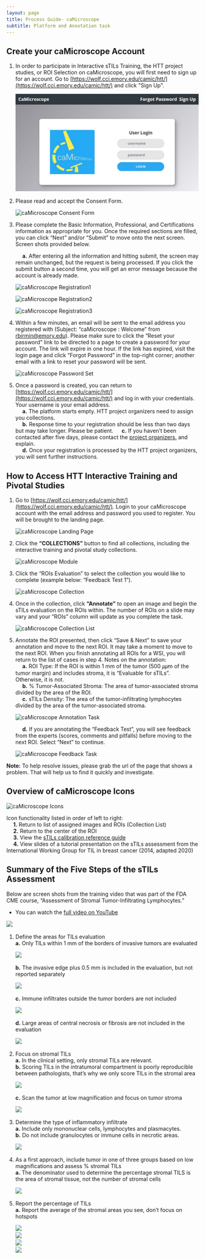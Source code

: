 ```yaml
---
layout: page
title: Process Guide- caMicroscope 
subtitle: Platform and Annotation task
---
```


## Create your caMicroscope Account

1. In order to participate in Interactive sTILs Training, the HTT project studies, or ROI Selection on caMicroscope, you will first need to sign up for an account. Go to [https://wolf.cci.emory.edu/camic/htt/](https://wolf.cci.emory.edu/camic/htt/) and click "Sign Up". 

    ![caMicroscope Login Page](./pdfs-images/camic-processGuide/camic-logIn.jpg)

2. Please read and accept the Consent Form.

    ![caMicroscope Consent Form](/pdfs-images/camic-processGuide/camic-consentForm.jpg)

3. Please complete the Basic Information, Professional, and Certifications information as appropriate for you. Once the required sections are filled, you can click “Next” and/or “Submit” to move onto the next screen. Screen shots provided below.  

    &emsp; **a.** After entering all the information and hitting submit, the screen may remain unchanged, but the request is being processed. If you click the submit button a second time, you will get an error message because the account is already made.  

    ![caMicroscope Registration1](/pdfs-images/camic-processGuide/camic-reg1.jpg)

    ![caMicroscope Registration2](/pdfs-images/camic-processGuide/camic-reg2.jpg)

    ![caMicroscope Registration3](/pdfs-images/camic-processGuide/camic-reg3.jpg)

4. Within a few minutes, an email will be sent to the email address you registered with (Subject: “caMicroscope : Welcome” from rbirmin@emory.edu). Please make sure to click the “Reset your password” link to be directed to a page to create a password for your account. The link will expire in one hour. If the link has expired, visit the login page and click “Forgot Password” in the top-right corner; another email with a link to reset your password will be sent.

    ![caMicroscope Password Set](/pdfs-images/camic-processGuide/camic-password.jpg)

5. Once a password is created, you can return to [https://wolf.cci.emory.edu/camic/htt/](https://wolf.cci.emory.edu/camic/htt/) and log in with your credentials. Your username is your email address.  
    &emsp; **a.** The platform starts empty. HTT project organizers need to assign you collections.  
    &emsp; **b.** Response time to your registration should be less than two days but may take longer. Please be patient.
    &emsp; **c.** If you haven’t been contacted after five days, please contact the [project organizers.](../team.md) and explain.  
    &emsp; **d.** Once your registration is processed by the HTT project organizers, you will sent further instructions.  


## How to Access HTT Interactive Training and Pivotal Studies

1. Go to [https://wolf.cci.emory.edu/camic/htt/](https://wolf.cci.emory.edu/camic/htt/). Login to your caMicroscope account with the email address and password you used to register. You will be brought to the landing page. 

    ![caMicroscope Landing Page](/pdfs-images/camic-processGuide/camic-landingPage.jpg)

2. Click the **“COLLECTIONS”** button to find all collections, including the interactive training and pivotal study collections.

    ![caMicroscope Module](/pdfs-images/camic-processGuide/camic-annotateMod.jpg)

3. Click the “ROIs Evaluation” to select the collection you would like to complete (example below: “Feedback Test 1”).

    ![caMicroscope Collection](/pdfs-images/camic-processGuide/camic-collection.jpg)

4. Once in the collection, click **“Annotate”** to open an image and begin the sTILs evaluation on the ROIs within. The number of ROIs on a slide may vary and your “ROIs” column will update as you complete the task.

    ![caMicroscope Collection List](/pdfs-images/camic-processGuide/camic-collectionList.jpg)

5. Annotate the ROI presented, then click “Save & Next” to save your annotation and move to the next ROI. It may take a moment to move to the next ROI. When you finish annotating all ROIs for a WSI, you will return to the list of cases in step 4. Notes on the annotation:  
    &emsp; **a.** ROI Type: If the ROI is within 1 mm of the tumor (500 𝜇𝜇m of the tumor margin) and includes stroma, it is “Evaluable for sTILs”. Otherwise, it is not.  
    &emsp; **b.** % Tumor-Associated Stroma: The area of tumor-associated stroma divided by the area of the ROI.  
    &emsp; **c.** sTILs Density: The area of the tumor-infiltrating lymphocytes divided by the area of the tumor-associated stroma.  

    ![caMicroscope Annotation Task](/pdfs-images/camic-processGuide/camic-annotationTask.jpg)   

    &emsp; **d.** If you are annotating the “Feedback Test”, you will see feedback from the experts (scores, comments and pitfalls) before moving to the next ROI. Select “Next” to continue.  

    ![caMicroscope Feedback Task](/pdfs-images/camic-processGuide/camic-feedbackTask.jpg)


**Note:** To help resolve issues, please grab the url of the page that shows a problem. That will help us to find it quickly and investigate.  


## Overview of caMicroscope Icons

![caMicroscope Icons](/pdfs-images/camic-processGuide/camic-icons.jpg)

Icon functionality listed in order of left to right:  
    &emsp; **1.** Return to list of assigned images and ROIs (Collection List)  
    &emsp; **2.** Return to the center of the ROI  
    &emsp; **3.** View the [sTILs calibration reference guide](../training-2023/images/salgado2014-fig4.jpg)  
    &emsp; **4.** View slides of a tutorial presentation on the sTILs assessment from the International Working Group for TIL in breast cancer (2014, adapted 2020)   


## Summary of the Five Steps of the sTILs Assessment

Below are screen shots from the training video that was part of the FDA CME course, “Assessment of Stromal Tumor-Infiltrating Lymphocytes.”

* You can watch the [full video on YouTube](https://www.youtube.com/watch?v=aPa-pXIBBlU)

![](/pdfs-images/camic-processGuide/iiobwg-topBanner.jpg)

1. Define the areas for TILs evaluation  
    **a.** Only TILs within 1 mm of the borders of invasive tumors are evaluated  

    ![](/pdfs-images/camic-processGuide/iiobwg-1a.jpg)  

    **b.** The invasive edge plus 0.5 mm is included in the evaluation, but not reported separately  

    ![](/pdfs-images/camic-processGuide/iiobwg-1b.jpg)  

    **c.** Immune infiltrates outside the tumor borders are not included  

    ![](/pdfs-images/camic-processGuide/iiobwg-1c.jpg)  

    **d.** Large areas of central necrosis or fibrosis are not included in the evaluation  

    ![](/pdfs-images/camic-processGuide/iiobwg-1d.jpg)

2. Focus on stromal TILs  
    **a.** In the clinical setting, only stromal TILs are relevant.  
    **b.** Scoring TILs in the intratumoral compartment is poorly reproducible between pathologists, that’s why we only score TILs in the stromal area  

    ![](/pdfs-images/camic-processGuide/iiobwg-2b.jpg)

    **c.** Scan the tumor at low magnification and focus on tumor stroma  

    ![](/pdfs-images/camic-processGuide/iiobwg-2c.jpg)

3. Determine the type of inflammatory infiltrate  
    **a.** Include only mononuclear cells, lymphocytes and plasmacytes.  
    **b.** Do not include granulocytes or immune cells in necrotic areas.  

    ![](/pdfs-images/camic-processGuide/iiobwg-3b.jpg)

4. As a first approach, include tumor in one of three groups based on low magnifications and assess % stromal TILs  
    **a.** The denominator used to determine the percentage stromal TILS is the area of stromal tissue, not the number of stromal cells    

    ![](/pdfs-images/camic-processGuide/iiobwg-4a.jpg)  

5. Report the percentage of TILs  
    **a.** Report the average of the stromal areas you see, don’t focus on hotspots  

    ![](/pdfs-images/camic-processGuide/iiobwg-5a1.jpg)  
    ![](/pdfs-images/camic-processGuide/iiobwg-5a2.jpg)  
    ![](/pdfs-images/camic-processGuide/iiobwg-5a3.jpg)  
    ![](/pdfs-images/camic-processGuide/iiobwg-5a4.jpg)  


